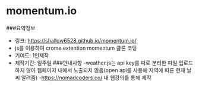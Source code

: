 # momentum.io
###요약정보
- 링크: https://shallow6528.github.io/momentum.io/
- js를 이용하여 crome extention momentum 클론 코딩
- 기여도: 1인제작
- 제작기간: 일주일
###안내사항
-weather.js는 api key를 따로 분리한 파일 업로드 하지 않아 웹페이지 내에서 노출되지 않음(open api를 사용해 지역에 따른 현재 날씨 알려줌)
-https://nomadcoders.co/ 내 웹강의를 통해 제작
